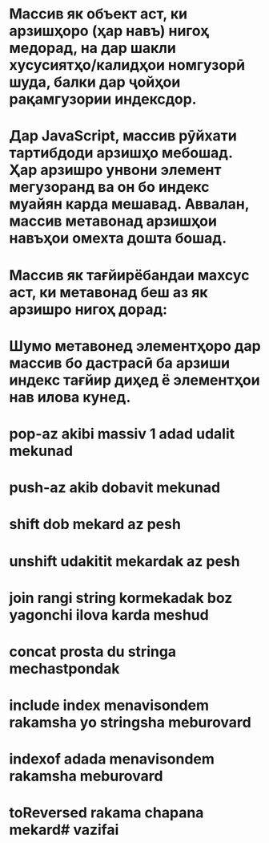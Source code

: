 # Массив як объект аст, ки арзишҳоро (ҳар навъ) нигоҳ медорад, на дар шакли хусусиятҳо/калидҳои номгузорӣ шуда, балки дар ҷойҳои рақамгузории индексдор.

# Дар JavaScript, массив рӯйхати тартибдоди арзишҳо мебошад. Ҳар арзишро унвони элемент мегузоранд ва он бо индекс муайян карда мешавад. Аввалан, массив метавонад арзишҳои навъҳои омехта дошта бошад.

# Массив як тағйирёбандаи махсус аст, ки метавонад беш аз як арзишро нигоҳ дорад:

# Шумо метавонед элементҳоро дар массив бо дастрасӣ ба арзиши индекс тағйир диҳед ё элементҳои нав илова кунед.

# pop-az akibi massiv 1 adad udalit mekunad 
# push-az akib dobavit mekunad
# shift dob mekard az pesh
# unshift udakitit mekardak az pesh

# join rangi string kormekadak boz yagonchi ilova karda meshud
# concat prosta du stringa mechastpondak
# include index menavisondem rakamsha yo stringsha meburovard
# indexof adada menavisondem rakamsha meburovard
# toReversed rakama chapana mekard# vazifai
